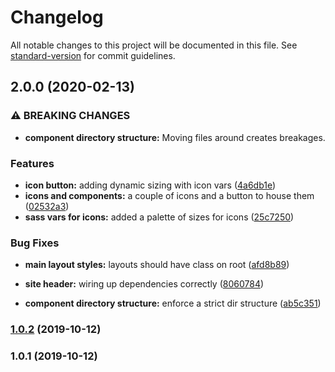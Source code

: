 # Changelog

All notable changes to this project will be documented in this file. See [standard-version](https://github.com/conventional-changelog/standard-version) for commit guidelines.

## 2.0.0 (2020-02-13)


### ⚠ BREAKING CHANGES

* **component directory structure:** Moving files around creates breakages.

### Features

* **icon button:** adding dynamic sizing with icon vars ([4a6db1e](https://github.com/plumpNation/freemarker-experiment/commit/4a6db1e5dfce634a78989556ee555f6266c37f92))
* **icons and components:** a couple of icons and a button to house them ([02532a3](https://github.com/plumpNation/freemarker-experiment/commit/02532a3875ed612beb055e06b49aeccbcc32543c))
* **sass vars for icons:** added a palette of sizes for icons ([25c7250](https://github.com/plumpNation/freemarker-experiment/commit/25c7250045d6280ae2d666d2c083f8c9bd7367b0))


### Bug Fixes

* **main layout styles:** layouts should have class on root ([afd8b89](https://github.com/plumpNation/freemarker-experiment/commit/afd8b898c1ce2505787440f4682a549d50f24640))
* **site header:** wiring up dependencies correctly ([8060784](https://github.com/plumpNation/freemarker-experiment/commit/80607845ca1c8bd24550d0e8ab3f30fb16e75ca0))


* **component directory structure:** enforce a strict dir structure ([ab5c351](https://github.com/plumpNation/freemarker-experiment/commit/ab5c351fd38b7825d963713d30f8ed916b813352))

### [1.0.2](https://github.com/plumpNation/freemarker-experiment/compare/v1.0.1...v1.0.2) (2019-10-12)

### 1.0.1 (2019-10-12)
